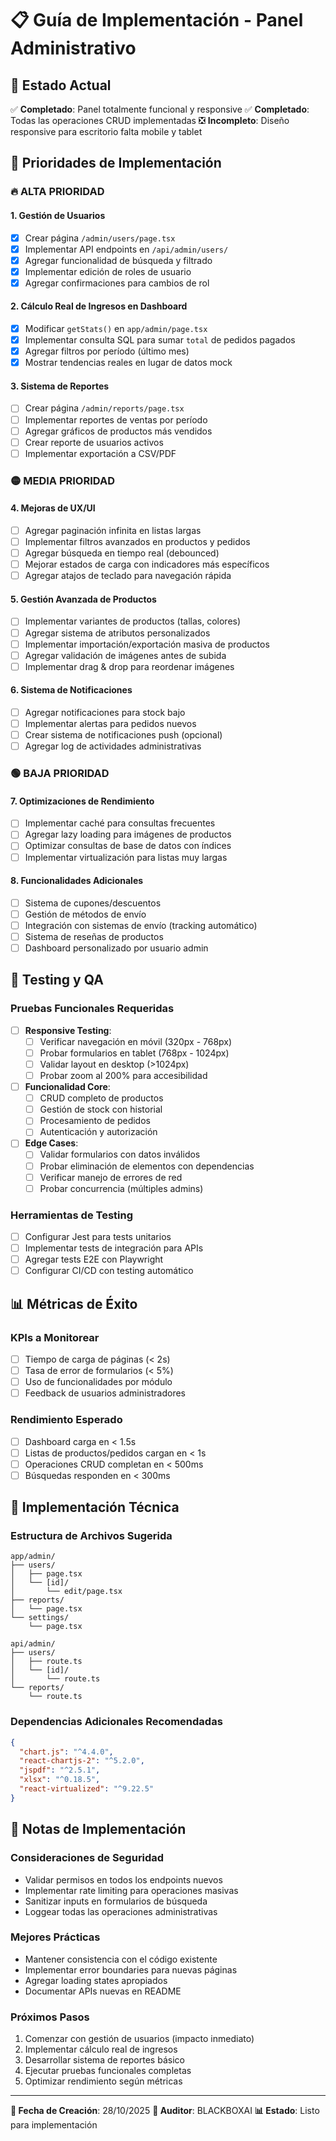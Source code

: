 # 📋 Guía de Implementación - Panel Administrativo

## 🎯 Estado Actual
✅ **Completado**: Panel totalmente funcional y responsive
✅ **Completado**: Todas las operaciones CRUD implementadas
❎ **Incompleto**: Diseño responsive para escritorio falta mobile y tablet

## 🚀 Prioridades de Implementación

### 🔥 **ALTA PRIORIDAD**

#### 1. Gestión de Usuarios
- [x] Crear página `/admin/users/page.tsx`
- [x] Implementar API endpoints en `/api/admin/users/`
- [x] Agregar funcionalidad de búsqueda y filtrado
- [x] Implementar edición de roles de usuario
- [x] Agregar confirmaciones para cambios de rol

#### 2. Cálculo Real de Ingresos en Dashboard
- [x] Modificar `getStats()` en `app/admin/page.tsx`
- [x] Implementar consulta SQL para sumar `total` de pedidos pagados
- [x] Agregar filtros por período (último mes)
- [x] Mostrar tendencias reales en lugar de datos mock

#### 3. Sistema de Reportes
- [ ] Crear página `/admin/reports/page.tsx`
- [ ] Implementar reportes de ventas por período
- [ ] Agregar gráficos de productos más vendidos
- [ ] Crear reporte de usuarios activos
- [ ] Implementar exportación a CSV/PDF

### 🟡 **MEDIA PRIORIDAD**

#### 4. Mejoras de UX/UI
- [ ] Agregar paginación infinita en listas largas
- [ ] Implementar filtros avanzados en productos y pedidos
- [ ] Agregar búsqueda en tiempo real (debounced)
- [ ] Mejorar estados de carga con indicadores más específicos
- [ ] Agregar atajos de teclado para navegación rápida

#### 5. Gestión Avanzada de Productos
- [ ] Implementar variantes de productos (tallas, colores)
- [ ] Agregar sistema de atributos personalizados
- [ ] Implementar importación/exportación masiva de productos
- [ ] Agregar validación de imágenes antes de subida
- [ ] Implementar drag & drop para reordenar imágenes

#### 6. Sistema de Notificaciones
- [ ] Agregar notificaciones para stock bajo
- [ ] Implementar alertas para pedidos nuevos
- [ ] Crear sistema de notificaciones push (opcional)
- [ ] Agregar log de actividades administrativas

### 🟢 **BAJA PRIORIDAD**

#### 7. Optimizaciones de Rendimiento
- [ ] Implementar caché para consultas frecuentes
- [ ] Agregar lazy loading para imágenes de productos
- [ ] Optimizar consultas de base de datos con índices
- [ ] Implementar virtualización para listas muy largas

#### 8. Funcionalidades Adicionales
- [ ] Sistema de cupones/descuentos
- [ ] Gestión de métodos de envío
- [ ] Integración con sistemas de envío (tracking automático)
- [ ] Sistema de reseñas de productos
- [ ] Dashboard personalizado por usuario admin

## 🧪 **Testing y QA**

### Pruebas Funcionales Requeridas
- [ ] **Responsive Testing**:
  - [ ] Verificar navegación en móvil (320px - 768px)
  - [ ] Probar formularios en tablet (768px - 1024px)
  - [ ] Validar layout en desktop (>1024px)
  - [ ] Probar zoom al 200% para accesibilidad

- [ ] **Funcionalidad Core**:
  - [ ] CRUD completo de productos
  - [ ] Gestión de stock con historial
  - [ ] Procesamiento de pedidos
  - [ ] Autenticación y autorización

- [ ] **Edge Cases**:
  - [ ] Validar formularios con datos inválidos
  - [ ] Probar eliminación de elementos con dependencias
  - [ ] Verificar manejo de errores de red
  - [ ] Probar concurrencia (múltiples admins)

### Herramientas de Testing
- [ ] Configurar Jest para tests unitarios
- [ ] Implementar tests de integración para APIs
- [ ] Agregar tests E2E con Playwright
- [ ] Configurar CI/CD con testing automático

## 📊 **Métricas de Éxito**

### KPIs a Monitorear
- [ ] Tiempo de carga de páginas (< 2s)
- [ ] Tasa de error de formularios (< 5%)
- [ ] Uso de funcionalidades por módulo
- [ ] Feedback de usuarios administradores

### Rendimiento Esperado
- [ ] Dashboard carga en < 1.5s
- [ ] Listas de productos/pedidos cargan en < 1s
- [ ] Operaciones CRUD completan en < 500ms
- [ ] Búsquedas responden en < 300ms

## 🔧 **Implementación Técnica**

### Estructura de Archivos Sugerida
```
app/admin/
├── users/
│   ├── page.tsx
│   └── [id]/
│       └── edit/page.tsx
├── reports/
│   └── page.tsx
└── settings/
    └── page.tsx

api/admin/
├── users/
│   ├── route.ts
│   └── [id]/
│       └── route.ts
└── reports/
    └── route.ts
```

### Dependencias Adicionales Recomendadas
```json
{
  "chart.js": "^4.4.0",
  "react-chartjs-2": "^5.2.0",
  "jspdf": "^2.5.1",
  "xlsx": "^0.18.5",
  "react-virtualized": "^9.22.5"
}
```

## 📝 **Notas de Implementación**

### Consideraciones de Seguridad
- Validar permisos en todos los endpoints nuevos
- Implementar rate limiting para operaciones masivas
- Sanitizar inputs en formularios de búsqueda
- Loggear todas las operaciones administrativas

### Mejores Prácticas
- Mantener consistencia con el código existente
- Implementar error boundaries para nuevas páginas
- Agregar loading states apropiados
- Documentar APIs nuevas en README

### Próximos Pasos
1. Comenzar con gestión de usuarios (impacto inmediato)
2. Implementar cálculo real de ingresos
3. Desarrollar sistema de reportes básico
4. Ejecutar pruebas funcionales completas
5. Optimizar rendimiento según métricas

---

**📅 Fecha de Creación**: 28/10/2025
**👤 Auditor**: BLACKBOXAI
**📊 Estado**: Listo para implementación